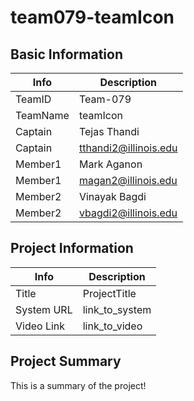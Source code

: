 # team079-teamIcon

## Basic Information

|   Info      |        Description     |
| ----------- | ---------------------- |
| TeamID      |        Team-079        |
| TeamName    |         teamIcon          |
| Captain     |       Tejas Thandi   |
| Captain     |  tthandi2@illinois.edu  |
| Member1     |        Mark Aganon      |
| Member1     |   magan2@illinois.edu  |
| Member2     |       Vinayak Bagdi   |
| Member2     |  vbagdi2@illinois.edu |


## Project Information

|   Info      |        Description     |
| ----------- | ---------------------- |
|  Title      |       ProjectTitle     |
| System URL  |      link_to_system    |
| Video Link  |      link_to_video     |

## Project Summary

This is a summary of the project!
